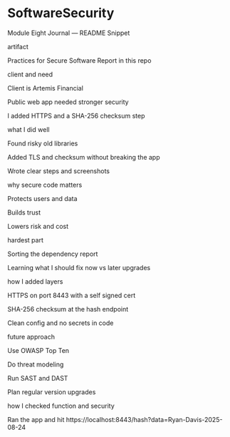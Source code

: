 # SoftwareSecurity

Module Eight Journal — README Snippet

artifact

Practices for Secure Software Report in this repo

client and need

Client is Artemis Financial

Public web app needed stronger security

I added HTTPS and a SHA-256 checksum step

what I did well

Found risky old libraries

Added TLS and checksum without breaking the app

Wrote clear steps and screenshots

why secure code matters

Protects users and data

Builds trust

Lowers risk and cost

hardest part

Sorting the dependency report

Learning what I should fix now vs later upgrades

how I added layers

HTTPS on port 8443 with a self signed cert

SHA-256 checksum at the hash endpoint

Clean config and no secrets in code

future approach

Use OWASP Top Ten

Do threat modeling

Run SAST and DAST

Plan regular version upgrades

how I checked function and security

Ran the app and hit
https://localhost:8443/hash?data=Ryan-Davis-2025-08-24
